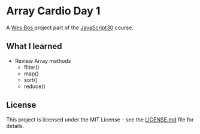 # Array Cardio Day 1

A [Wes Bos ](http://wesbos.com/) project part of the [JavaScript30](https://javascript30.com/) course.

## What I learned

* Review Array methods
  * filter()
  * map()
  * sort()
  * reduce()

## License

This project is licensed under the MIT License - see the [LICENSE.md](LICENSE.md) file for details.